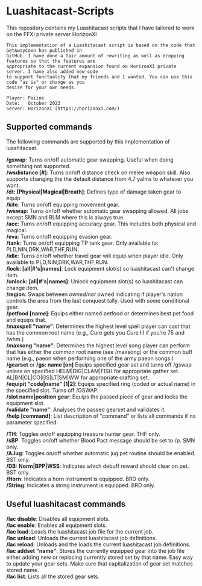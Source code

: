 # Luashitacast-Scripts
This repository contains my Luashitacast scripts that I have tailored to work on the FFXI private server HorizonXI

	This implementation of a Luashitacast script is based on the code that GetAwayCoxn has published in
	GitHub. I have done a fair amount of rewriting as well as dropping features so that the features are 
 	appropriate to the current expansion found on HorizonXI private server. I have also added new code 
  	to support functuality that my friends and I wanted. You can use this code "as is" or change as you 
   	desire for your own needs.
	
	Player: Paiine
	Date:   October 2023
	Server: HorizonXI (https://horizonxi.com/)

## Supported commands

The following commands are supported by this implementation of luashitacast.

**/gswap**: Turns on/off automatic gear swapping. Useful when doing something not supported.  
**/wsdistance [#]**: Turns on/off distance check on melee weapon skill. Also supports changing the
the default distance from 4.7 yalms to whatever you want.  
**/dt: [Physical|Magical|Breath]**: Defines type of damage taken gear to equip  
**/kite**: Turns on/off equipping movement gear.  
**/wswap**: Turns on/off whether automatic gear swapping allowed. All jobs except SMN and BLM
where this is always true.  
**/acc**: Turns on/off equipping accuracy gear. This includes both physical and magical.  
**/eva**: Turns on/off equipping evasion gear.  
**/tank**: Turns on/off equipping TP tank gear. Only available to: PLD,NIN,DRK,WAR,THF,RUN.  
**/idle**: Turns on/off whether travel gear will equip when player idle. Only available 
to PLD,NIN,DRK,WAR,THF,RUN.  
**/lock: [all|#'s|names]**: Lock equipment slot(s) so luashitacast can't change item.  
**/unlock: [all|#'s|names]**: Unlock equipment slot(s) so luashitacast can change item.  
**/region**: Swaps between *owned/not* owned indicating if player's nation controls the
area from the last conquest tally. Used with some conditional gear.  
**/petfood [name]**: Equips either named petfood or determines best pet food and equips that.  
**/maxspell "name"**: Determines the highest level spell player can cast that has the common root
name (e.g., Cure gets you Cure III if you're 75 and /whm.)  
**/maxsong "name"**: Determines the highest level song player can perform that has either the
common root name (see /maxsong) or the common buff name (e.g., paeon when
performing one of the army paeon songs.)  
**/gearset** or **/gs: name [on]** Equips specified gear set and turns off /gswap unless on specified 
    HELM|DIG|CLAM|FISH for appropriate gather set.  
    AL|BN|CL|CO|GS|LT|SM|WW for appropriate crafting set.  
**/equipit "code|name" [1|2]**: Equips specified ring (coded or actual name) in the specified slot.
Turns off /GSWAP.  
**/slot name|position gear**: Equips the passed piece of gear and locks the equipment slot.  
**/validate "name"**: Analyses the passed gearset and validates it.  
**/help [command]**: List description of "command" or lists all commands if no parameter specified.  

**/TH**: Toggles on/off equipping treasure hunter gear. THF only.  
**/sBP**: Toggles on/off whether Blood Pact message should be set to /p. SMN only.  
**/AJug**: Toggles on/off whether automatic jug pet routine should be enabled. BST only.  
**/DB: Norm|BPP|WSS**: Indicates which debuff reward should clear on pet. BST only.  
**/Horn**: Indicates a horn instrument is equipped. BRD only.  
**/String**: Indicates a string instrument is equipped. BRD only.  

## Useful luashitacast commands

**/lac disable**: Disables all equipment slots.  
**/lac enable**: Enables all equipment slots.  
**/lac load**: Loads the luashitacast job file for the current job.  
**/lac unload**: Unloads the current luashitacast job definitions.  
**/lac reload**: Unloads and the loads the current luashitacast job definitions.  
**/lac addset "name"**: Stores the currently equipped gear into the job file either adding new or
replacing currently stored set by that name. Easy way to update your gear
sets. Make sure that capitalization of gear set matches stored name.  
**/lac list**: Lists all the stored gear sets.  
